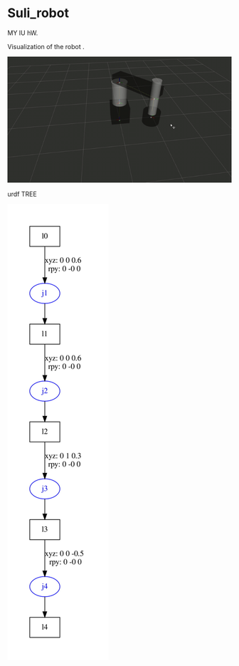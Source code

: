 # Suli_robot
MY IU hW.


Visualization of the robot .



![](urdf/Kazam-screencast-00011.gif)



urdf TREE

![](urdf/sul_robot-1.jpg)

